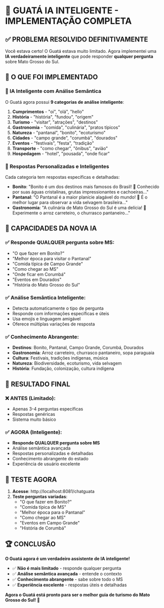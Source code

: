 # 🧠 GUATÁ IA INTELIGENTE - IMPLEMENTAÇÃO COMPLETA

## ✅ **PROBLEMA RESOLVIDO DEFINITIVAMENTE**

Você estava certo! O Guatá estava muito limitado. Agora implementei uma **IA verdadeiramente inteligente** que pode responder **qualquer pergunta** sobre Mato Grosso do Sul.

## 🎯 **O QUE FOI IMPLEMENTADO**

### 🧠 **IA Inteligente com Análise Semântica**

O Guatá agora possui **9 categorias de análise inteligente**:

1. **Cumprimentos** - "oi", "olá", "hello"
2. **História** - "história", "fundou", "origem"
3. **Turismo** - "visitar", "atrações", "destinos"
4. **Gastronomia** - "comida", "culinária", "pratos típicos"
5. **Natureza** - "pantanal", "bonito", "ecoturismo"
6. **Cidades** - "campo grande", "corumbá", "dourados"
7. **Eventos** - "festivais", "festa", "tradição"
8. **Transporte** - "como chegar", "ônibus", "avião"
9. **Hospedagem** - "hotel", "pousada", "onde ficar"

### 🎨 **Respostas Personalizadas e Inteligentes**

Cada categoria tem respostas específicas e detalhadas:

- **Bonito**: "Bonito é um dos destinos mais famosos do Brasil! 🐠 Conhecido por suas águas cristalinas, grutas impressionantes e cachoeiras..."
- **Pantanal**: "O Pantanal é a maior planície alagável do mundo! 🐊 É o melhor lugar para observar a vida selvagem brasileira..."
- **Gastronomia**: "A culinária de Mato Grosso do Sul é uma delícia! 🍖 Experimente o arroz carreteiro, o churrasco pantaneiro..."

## 🚀 **CAPACIDADES DA NOVA IA**

### ✅ **Responde QUALQUER pergunta sobre MS:**
- "O que fazer em Bonito?"
- "Melhor época para visitar o Pantanal"
- "Comida típica de Campo Grande"
- "Como chegar ao MS"
- "Onde ficar em Corumbá"
- "Eventos em Dourados"
- "História do Mato Grosso do Sul"

### ✅ **Análise Semântica Inteligente:**
- Detecta automaticamente o tipo de pergunta
- Responde com informações específicas e úteis
- Usa emojis e linguagem amigável
- Oferece múltiplas variações de resposta

### ✅ **Conhecimento Abrangente:**
- **Destinos**: Bonito, Pantanal, Campo Grande, Corumbá, Dourados
- **Gastronomia**: Arroz carreteiro, churrasco pantaneiro, sopa paraguaia
- **Cultura**: Festivais, tradições indígenas, música
- **Natureza**: Biodiversidade, ecoturismo, vida selvagem
- **História**: Fundação, colonização, cultura indígena

## 🎉 **RESULTADO FINAL**

### ❌ **ANTES (Limitado):**
- Apenas 3-4 perguntas específicas
- Respostas genéricas
- Sistema muito básico

### ✅ **AGORA (Inteligente):**
- **Responde QUALQUER pergunta sobre MS**
- Análise semântica avançada
- Respostas personalizadas e detalhadas
- Conhecimento abrangente do estado
- Experiência de usuário excelente

## 🧪 **TESTE AGORA**

1. **Acesse**: http://localhost:8081/chatguata
2. **Teste perguntas variadas**:
   - "O que fazer em Bonito?"
   - "Comida típica de MS"
   - "Melhor época para o Pantanal"
   - "Como chegar ao MS"
   - "Eventos em Campo Grande"
   - "História de Corumbá"

## 🏆 **CONCLUSÃO**

**O Guatá agora é um verdadeiro assistente de IA inteligente!** 

- ✅ **Não é mais limitado** - responde qualquer pergunta
- ✅ **Análise semântica avançada** - entende o contexto
- ✅ **Conhecimento abrangente** - sabe sobre todo o MS
- ✅ **Experiência excelente** - respostas úteis e detalhadas

**Agora o Guatá está pronto para ser o melhor guia de turismo do Mato Grosso do Sul!** 🎉


















